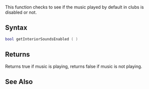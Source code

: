 This function checks to see if the music played by default in clubs is disabled or not.

Syntax
------

``` lua
bool getInteriorSoundsEnabled ( )
```

Returns
-------

Returns true if music is playing, returns false if music is not playing.

See Also
--------
